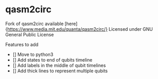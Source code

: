 # qasm2circ
Fork of qasm2circ available [here]{https://www.media.mit.edu/quanta/qasm2circ/}
Licensed under GNU General Public License

Features to add
- [] Move to python3
- [] Add states to end of qubits timeline
- [] Add labels in the middle of qubit timelines
- [] Add thick lines to represent multiple qubits
